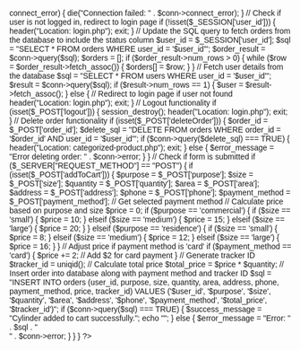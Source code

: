 <?php
session_start();

// Include database connection file
$servername = "localhost";
$username = "root";
$password = "";
$dbname = "my_database";

// Create connection
$conn = new mysqli($servername, $username, $password, $dbname);

// Check connection
if ($conn->connect_error) {
    die("Connection failed: " . $conn->connect_error);
}

// Check if user is not logged in, redirect to login page
if (!isset($_SESSION['user_id'])) {
    header("Location: login.php");
    exit;
}

// Update the SQL query to fetch orders from the database to include the status column
$user_id = $_SESSION['user_id'];
$sql = "SELECT * FROM orders WHERE user_id = '$user_id'";
$order_result = $conn->query($sql);
$orders = [];
if ($order_result->num_rows > 0) {
    while ($row = $order_result->fetch_assoc()) {
        $orders[] = $row;
    }
}

// Fetch user details from the database
$sql = "SELECT * FROM users WHERE user_id = '$user_id'";
$result = $conn->query($sql);
if ($result->num_rows == 1) {
    $user = $result->fetch_assoc();
} else {
    // Redirect to login page if user not found
    header("Location: login.php");
    exit;
}

// Logout functionality
if (isset($_POST['logout'])) {
    session_destroy();
    header("Location: login.php");
    exit;
}
// Delete order functionality
if (isset($_POST['deleteOrder'])) {
    $order_id = $_POST['order_id'];
    $delete_sql = "DELETE FROM orders WHERE order_id = '$order_id' AND user_id = '$user_id'";
    if ($conn->query($delete_sql) === TRUE) {
        header("Location: categorized-product.php");
        exit;
    } else {
        $error_message = "Error deleting order: " . $conn->error;
    }
}

// Check if form is submitted
if ($_SERVER["REQUEST_METHOD"] == "POST") {
    if (isset($_POST['addToCart'])) {
        $purpose = $_POST['purpose'];
        $size = $_POST['size'];
        $quantity = $_POST['quantity'];
        $area = $_POST['area'];
        $address = $_POST['address'];
        $phone = $_POST['phone'];
        $payment_method = $_POST['payment_method']; // Get selected payment method

        // Calculate price based on purpose and size
        $price = 0;
        if ($purpose == 'commercial') {
            if ($size == 'small') {
                $price = 10;
            } elseif ($size == 'medium') {
                $price = 15;
            } elseif ($size == 'large') {
                $price = 20;
            }
        } elseif ($purpose == 'residence') {
            if ($size == 'small') {
                $price = 8;
            } elseif ($size == 'medium') {
                $price = 12;
            } elseif ($size == 'large') {
                $price = 16;
            }
        }

        // Adjust price if payment method is 'card'
        if ($payment_method == 'card') {
            $price += 2; // Add $2 for card payment
        }

        // Generate tracker ID
        $tracker_id = uniqid();

        // Calculate total price
        $total_price = $price * $quantity;

        // Insert order into database along with payment method and tracker ID
        $sql = "INSERT INTO orders (user_id, purpose, size, quantity, area, address, phone, payment_method, price, tracker_id) 
                VALUES ('$user_id', '$purpose', '$size', '$quantity', '$area', '$address', '$phone', '$payment_method', '$total_price', '$tracker_id')";
        if ($conn->query($sql) === TRUE) {
            $success_message = "Cylinder added to cart successfully.";
            echo "<script>
            window.location.href='stripe/index.php?price=100';
            </script>";
        } else {
            $error_message = "Error: " . $sql . "<br>" . $conn->error;
        }
    }
}
?>

<!DOCTYPE html>
<html lang="en">
<head>
    <meta charset="UTF-8">
    <meta name="viewport" content="width=device-width, initial-scale=1.0">
    <title>Gas Cylinder Selection</title>
    <link href="https://maxcdn.bootstrapcdn.com/bootstrap/4.5.2/css/bootstrap.min.css" rel="stylesheet">
    <style>
        body {
            font-family: Arial, sans-serif;
            background-image: url(assets/images/backcom.webp);
            padding: 20px;
        }

        .container {
            max-width: 1200px;
            background-color: #e0e0e0;
            padding: 20px;
            border-radius: 5px;
            box-shadow: 0 0 10px rgba(0, 0, 0, 0.1);
            margin: 0 auto;
        }

        h2 {
            color: #333;
            margin-bottom: 20px;
        }

        label {
            margin-bottom: 5px;
        }

        select,
        input {
            width: 100%;
            padding: 8px;
            margin-bottom: 10px;
            border: 1px solid #ccc;
            border-radius: 3px;
            box-sizing: border-box;
        }

        button {
            padding: 10px 20px;
            font-size: 16px;
            cursor: pointer;
            background-color: #007bff;
            color: #fff;
            border: none;
            border-radius: 5px;
        }
    </style>
</head>
<body>
    <div class="container">
        <h2>Welcome "<?php echo $user['username']; ?>" to Order Place</h2>
        <!-- Display user details -->
        <div class="row">
            <div class="col-md-12 mb-5 mt-5">
                <div class="card">
                    <div class="card-body">
                        <h5 class="card-title">User Details</h5>
                        <p class="card-text"><strong>User ID:</strong> <?php echo $user['user_id']; ?></p>
                        <p class="card-text"><strong>Email:</strong> <?php echo $user['email']; ?></p>
                    </div>
                </div>
            </div>
        </div>

        <h3>Add Cylinder to Cart</h3>
        <form method="post">
            <!-- Your existing form fields -->
            <div class="form-group">
                <label for="tracker_id">Tracker ID:</label>
                <input type="text" id="tracker_id" name="tracker_id" class="form-control" value="<?php echo uniqid(); ?>" readonly>
            </div>
            <div class="form-group">
                <label for="purpose">Select For Purpose:</label>
                <select id="purpose" name="purpose" class="form-control" required>
                    <option value="">Select Purpose</option>
                    <option value="residence">Residence</option>
                    <option value="commercial">Commercial</option>
                </select>
            </div>
            <div class="form-group">
                <label for="size">Select Size:</label>
                <select id="size" name="size" class="form-control" required>
                    <option value="">Select Size</option>
                    <option value="2kg">2kg</option>
                    <option value="6kg">6kg</option>
                    <option value="12kg">12kg</option>
                </select>
            </div>
            <div class="form-group">
                <label for="quantity">Quantity:</label>
                <input type="number" id="quantity" name="quantity" class="form-control" required>
            </div>
            <div class="form-group">
                <label for="area">Area:</label>
                <select id="area" name="area" class="form-control" required>
                    <option value="">Select Area</option>
                    <option value="Farid Town">Farid Town</option>
                    <option value="Shadman Town">Shadman Town</option>
                    <option value="Barkat Town">Barkat Town</option>
                    <option value="Global Villas">Global Villas</option>
                </select>
            </div>
            <div class="form-group">
                <label for="address">Address:</label>
                <input type="text" id="address" name="address" class="form-control" required>
            </div>
            <div class="form-group">
                <label for="phone">Phone:</label>
                <input type="tel" id="phone" name="phone" class="form-control" required>
            </div>
            <div class="form-group">
                <label>Select Payment Method:</label><br>
               
            background-color: #007bff;
            color: #fff;
            border: none;
            border-radius: 5px;
        }
    </style>
</head>
<body>
    <div class="container">
        <h2>Welcome "<?php echo $user['username']; ?>" to Order Place</h2>
        <!-- Display user details -->
        <div class="row">
            <div class="col-md-12 mb-5 mt-5">
                <div class="card">
                    <div class="card-body">
                        <h5 class="card-title">User Details</h5>
                        <p class="card-text"><strong>User ID:</strong> <?php echo $user['user_id']; ?></p>
                        <p class="card-text"><strong>Email:</strong> <?php echo $user['email']; ?></p>
                    </div>
                </div>
            </div>
        </div>

        <h3>Add Cylinder to Cart</h3>
        <form method="post">
            <!-- Your existing form fields -->
            <div class="form-group">
                <label for="tracker_id">Tracker ID:</label>
                <input type="text" id="tracker_id" name="tracker_id" class="form-control" value="<?php echo uniqid(); ?>" readonly>
            </div>
            <div class="form-group">
                <label for="purpose">Select For Purpose:</label>
                <select id="purpose" name="purpose" class="form-control" required>
                    <option value="">Select Purpose</option>
                    <option value="residence">Residence</option>
                    <option value="commercial">Commercial</option>
                </select>
            </div>
            <div class="form-group">
                <label for="size">Select Size:</label>
                <select id="size" name="size" class="form-control" required>
                    <option value="">Select Size</option>
                    <option value="2kg">2kg</option>
                    <option value="6kg">6kg</option>
                    <option value="12kg">12kg</option>
                </select>
            </div>
            <div class="form-group">
                <label for="quantity">Quantity:</label>
                <input type="number" id="quantity" name="quantity" class="form-control" required>
            </div>
            <div class="form-group">
                <label for="area">Area:</label>
                <select id="area" name="area" class="form-control" required>
                    <option value="">Select Area</option>
                    <option value="Farid Town">Farid Town</option>
                    <option value="Shadman Town">Shadman Town</option>
                    <option value="Barkat Town">Barkat Town</option>
                    <option value="Global Villas">Global Villas</option>
                </select>
            </div>
            <div class="form-group">
                <label for="address">Address:</label>
                <input type="text" id="address" name="address" class="form-control" required>
            </div>
            <div class="form-group">
                <label for="phone">Phone:</label>
                <input type="tel" id="phone" name="phone" class="form-control" required>
            </div>
            <div class="form-group">
                <label>Select Payment Method:</label><br>
                <div class="form-check form-check-inline">
                    <input class="form-check-input" type="radio" name="payment_method" id="payByCard" value="card" required>
                    <label class="form-check-label" for="payByCard">Pay by Card</label>
                </div>
                <div class="form-check form-check-inline">
                    <input class="form-check-input" type="radio" name="payment_method" id="payByHand" value="hand" required>
                    <label class="form-check-label" for="payByHand">Pay by Hand</label>
                </div>
            </div>
            <button type="submit" name="addToCart" class="btn btn-primary">Add to Cart</button>
            <?php if(isset($success_message)) echo "<div class='alert alert-success mt-3'>$success_message</div>"; ?>
            <?php if(isset($error_message)) echo "<div class='alert alert-danger mt-3'>$error_message</div>"; ?>
        </form>

        <!-- Display user's orders -->
        <h3>My Orders</h3>
        <?php if (!empty($orders)) : ?>
            <div class="table-responsive">
                <table class="table">
                    <thead>
                        <tr>
                            <th>Order ID</th>
                            <th>Tracker ID</th>
                            <th>Purpose</th>
                            <th>Size</th>
                            <th>Quantity</th>
                            <th>Area</th>
                            <th>Address</th>
                            <th>Phone</th>
                            <th>Payment Method</th>
                            <th>Price</th>
                            <th>Status</th>
                            <th>Action</th>
                        </tr>
                    </thead>
                    <tbody>
                        <?php foreach ($orders as $order) : ?>
                            <tr>
                                <td><?php echo $order['order_id']; ?></td>
                                <td><?php echo $order['tracker_id']; ?></td>
                                <td><?php echo ucfirst($order['purpose']); ?></td>
                                <td><?php echo ucfirst($order['size']); ?></td>
                                <td><?php echo $order['quantity']; ?></td>
                                <td><?php echo $order['area']; ?></td>
                                <td><?php echo $order['address']; ?></td>
                                <td><?php echo $order['phone']; ?></td>
                                <td><?php echo ucfirst($order['payment_method']); ?></td>
                                <td><?php echo $order['price']; ?></td>
                                <td>
                                    <?php
                                    if ($order['delivered'] == 1) {
                                        echo '<span style="color: green;">Delivered</span>';
                                    } else {
                                        echo '<span style="color: red;">Pending</span>';
                                    }
                                    ?>
                                </td>
                                <td>
                                    <form method="post" style="display: inline;">
                                        <input type="hidden" name="order_id" value="<?php echo $order['order_id']; ?>">
                                        <button type="submit" name="deleteOrder" class="btn btn-danger" onclick="return confirm('Are you sure you want to delete this order?')">Delete</button>
                                    </form>
                                </td>
                            </tr>
                        <?php endforeach; ?>
                    </tbody>
                </table>
            </div>
        <?php else : ?>
            <p>No orders found.</p>
        <?php endif; ?>
    </div>
</body>
</html>



<!-- HTML !-->

/* CSS */
